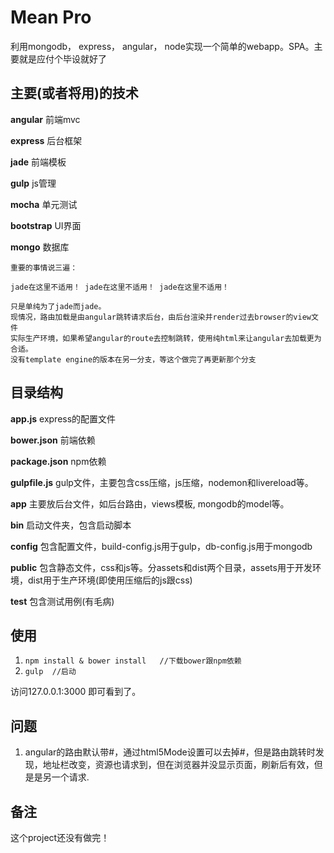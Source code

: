 # Mean Pro

利用mongodb， express， angular， node实现一个简单的webapp。SPA。主要就是应付个毕设就好了

## 主要(或者将用)的技术
**angular** 前端mvc

**express** 后台框架

**jade** 前端模板

**gulp** js管理

**mocha** 单元测试

**bootstrap** UI界面

**mongo** 数据库

    重要的事情说三遍：
    
    jade在这里不适用！ jade在这里不适用！ jade在这里不适用！
    
    只是单纯为了jade而jade。
    现情况，路由加载是由angular跳转请求后台，由后台渲染并render过去browser的view文件
    实际生产环境，如果希望angular的route去控制跳转，使用纯html来让angular去加载更为合适。
	没有template engine的版本在另一分支，等这个做完了再更新那个分支

## 目录结构

**app.js** express的配置文件

**bower.json** 前端依赖

**package.json** npm依赖

**gulpfile.js** gulp文件，主要包含css压缩，js压缩，nodemon和livereload等。

**app** 主要放后台文件，如后台路由，views模板, mongodb的model等。

**bin** 启动文件夹，包含启动脚本

**config** 包含配置文件，build-config.js用于gulp，db-config.js用于mongodb

**public** 包含静态文件，css和js等。分assets和dist两个目录，assets用于开发环境，dist用于生产环境(即使用压缩后的js跟css)

**test** 包含测试用例(有毛病)

## 使用

1. `npm install & bower install   //下载bower跟npm依赖`
2. `gulp  //启动`

访问127.0.0.1:3000 即可看到了。	


## 问题

1. angular的路由默认带#，通过html5Mode设置可以去掉#，但是路由跳转时发现，地址栏改变，资源也请求到，但在浏览器并没显示页面，刷新后有效，但是是另一个请求.


## 备注

这个project还没有做完！